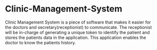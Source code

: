 # Clinic-Management-System
Clinic Management System is a piece of software that makes it easier for the doctors and secretary(receptionist) to communicate. The receptionist will be in-charge of generating a unique token to identify the patient and stores the patients data in the application. This application enables the doctor to know the patients history.

